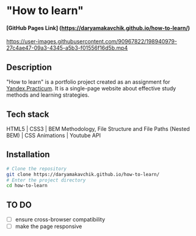 # "How to learn"

#### [GitHub Pages Link] (https://daryamakavchik.github.io/how-to-learn/)

https://user-images.githubusercontent.com/90967822/198940979-27c4ae47-09a3-4345-a5b3-f01556f16d5b.mp4

## Description
"How to learn" is a portfolio project created as an assignment for [Yandex.Practicum](https://practicum.yandex.com/web/ "Web Development Program"). It is a single-page website about effective study methods and learning strategies.

## Tech stack
HTML5 | CSS3 | BEM Methodology, File Structure and File Paths (Nested BEM) | CSS Animations | Youtube API

## Installation

```bash
# Clone the repository
git clone https://daryamakavchik.github.io/how-to-learn/
# Enter the project directory
cd how-to-learn
```

## TO DO
- [ ] ensure cross-browser compatibility
- [ ] make the page responsive
